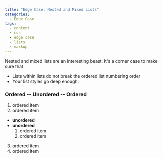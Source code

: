 ```yaml
---
title: "Edge Case: Nested and Mixed Lists"
categories:
  - Edge Case
tags:
  - content
  - css
  - edge case
  - lists
  - markup
---
```


Nested and mixed lists are an interesting beast. It's a corner case to make sure that

* Lists within lists do not break the ordered list numbering order
* Your list styles go deep enough.

### Ordered -- Unordered -- Ordered

1. ordered item
2. ordered item 
  * **unordered**
  * **unordered** 
    1. ordered item
    2. ordered item
3. ordered item
4. ordered item
